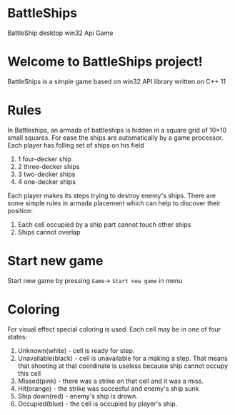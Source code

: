 # BattleShips
BattleShip desktop win32 Api Game 

# Welcome to BattleShips project!

BattleShips is a simple game based on win32 API library written on C++ 11

# Rules 
In Battleships, an armada of battleships is hidden in a square grid of 10×10 small squares. For ease the ships are automatically by a game processor.
Each player has folling set of ships on his field
1. 1 four-decker ship
2. 2 three-decker ships
3. 3 two-decker ships
4. 4 one-decker ships

Each player makes its steps trying to destroy enemy's ships. There are some simple rules in armada placement which can help to discover their position:

1. Each cell occupied by a ship part cannot touch other ships 
2. Ships cannot overlap

# Start new game 
Start new game by pressing `Game`-> `Start new game` in menu

# Coloring 
For visual effect special coloring is used. Each cell may be in one of four states:
1. Unknown(white) - cell is ready for step.
2. Unavailable(black) - cell is unavailable for a making a step. That means that shooting at that coordinate is useless because ship cannot occupy this cell
3. Missed(pink) - there was a strike on that cell and it was a miss.
4. Hit(orange) - the strike was succesful and enemy's ship sunk
5. Ship down(red) - enemy's ship is drown.
6. Occupied(blue) - the cell is occupied by player's ship.


